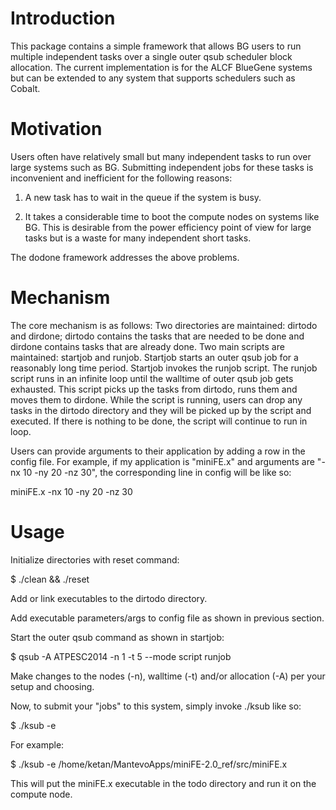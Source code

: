 Introduction
=============

This package contains a simple framework that allows BG users to run multiple
independent tasks over a single outer qsub scheduler block allocation. The
current implementation is for the ALCF BlueGene systems but can be extended to
any system that supports schedulers such as Cobalt.


Motivation
===========

Users often have relatively small but many independent tasks to run over large
systems such as BG. Submitting independent jobs for these tasks is inconvenient
and inefficient for the following reasons:

1) A new task has to wait in the queue if the system is busy.

2) It takes a considerable time to boot the compute nodes on systems like BG.
This is desirable from the power efficiency point of view for large tasks but
is a waste for many independent short tasks.

The dodone framework addresses the above problems.

Mechanism
=========

The core mechanism is as follows: Two directories are maintained: dirtodo and
dirdone; dirtodo contains the tasks that are needed to be done and dirdone
contains tasks that are already done. Two main scripts are maintained: startjob
and runjob. Startjob starts an outer qsub job for a reasonably long time
period. Startjob invokes the runjob script. The runjob script runs in an
infinite loop until the walltime of outer qsub job gets exhausted. This script
picks up the tasks from dirtodo, runs them and moves them to dirdone. While the
script is running, users can drop any tasks in the dirtodo directory and they
will be picked up by the script and executed. If there is nothing to be done,
the script will continue to run in loop.

Users can provide arguments to their application by adding a row in the config
file. For example, if my application is "miniFE.x" and arguments are "-nx 10
-ny 20 -nz 30", the corresponding line in config will be like so:

miniFE.x -nx 10 -ny 20 -nz 30

Usage
======

Initialize directories with reset command:

$ ./clean && ./reset

Add or link executables to the dirtodo directory.

Add executable parameters/args to config file as shown in previous section.

Start the outer qsub command as shown in startjob:

$ qsub -A ATPESC2014 -n 1 -t 5 --mode script runjob

Make changes to the nodes (-n), walltime (-t) and/or allocation (-A) per your setup and choosing.

Now, to submit your "jobs" to this system, simply invoke ./ksub like so:

$ ./ksub -e <executable>

For example:

$ ./ksub -e /home/ketan/MantevoApps/miniFE-2.0_ref/src/miniFE.x

This will put the miniFE.x executable in the todo directory and run it on the
compute node.
